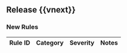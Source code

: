 ## Release {{vnext}}

### New Rules

 Rule ID | Category | Severity | Notes 
---------|----------|----------|-------


